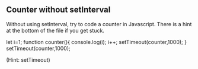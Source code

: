 ## Counter without setInterval

Without using setInterval, try to code a counter in Javascript. There is a hint at the bottom of the file if you get stuck.




let i=1;
function counter(){
   console.log(i);
   i++;
   setTimeout(counter,1000);
}
setTimeout(counter,1000);



































































(Hint: setTimeout)